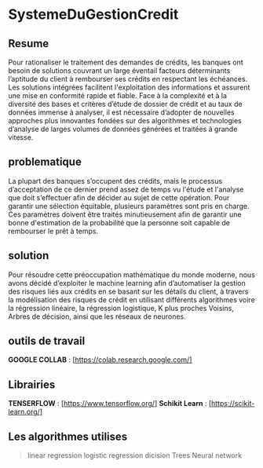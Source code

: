 # SystemeDuGestionCredit
## Resume
Pour rationaliser le traitement des demandes de crédits, les banques ont besoin de solutions couvrant un large éventail facteurs déterminants l’aptitude du client à rembourser ses crédits en respectant les échéances. Les solutions intégrées facilitent l'exploitation des informations et assurent une mise en conformité rapide et fiable. Face à la complexité et à la diversité des bases et critères d’étude de dossier de crédit et au taux de données immense à analyser, il est nécessaire d’adopter de nouvelles approches plus innovantes fondées sur des algorithmes et technologies d’analyse de larges volumes de données générées et traitées à grande vitesse.

## problematique
La plupart des banques s’occupent des crédits, mais le processus d’acceptation de
ce dernier prend assez de temps vu l'étude et l'analyse que doit s’effectuer afin de
décider au sujet de cette opération.
Pour garantir une sélection équitable, plusieurs paramètres sont pris en charge.
Ces paramètres doivent être traités minutieusement afin de garantir une bonne
d'estimation de la probabilité que la personne soit capable de rembourser le prêt à
temps.

## solution
Pour résoudre cette préoccupation mathématique du monde moderne, nous avons
décidé d’exploiter le machine learning afin d’automatiser la gestion des risques liés
aux crédits en se basant sur les détails du client, à travers la modélisation des
risques de crédit en utilisant différents algorithmes voire la régression linéaire, la
régression logistique, K plus proches Voisins, Arbres de décision, ainsi que les
réseaux de neurones.

## outils de travail
**GOOGLE COLLAB** : [https://colab.research.google.com/]

## Librairies
**TENSERFLOW** : [https://www.tensorflow.org/]
**Schikit Learn** : [https://scikit-learn.org/]

## Les algorithmes utilises
>  linear regression
>  logistic regression
>  dicision Trees
>  Neural network



